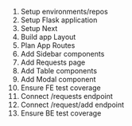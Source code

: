1. Setup environments/repos
2. Setup Flask application
3. Setup Next
4. Build app Layout
5. Plan App Routes
6. Add Sidebar components
7. Add Requests page
8. Add Table components
9. Add Modal component
10. Ensure FE test coverage
11. Connect /requests endpoint
12. Connect /request/add endpoint
13. Ensure BE test coverage